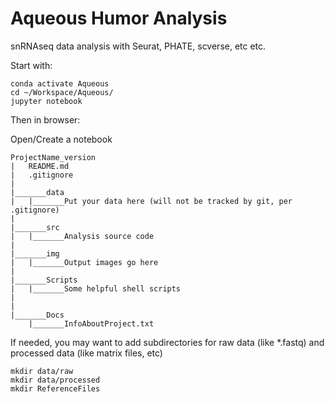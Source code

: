# Aqueous Humor Analysis
snRNAseq data analysis with Seurat, PHATE, scverse, etc etc.

Start with:

```
conda activate Aqueous
cd ~/Workspace/Aqueous/
jupyter notebook 
```

Then in browser:

Open/Create a notebook


```
ProjectName_version
|	README.md
|	.gitignore
|
|_______data
|	|_______Put your data here (will not be tracked by git, per .gitignore)
|	
|_______src
|	|_______Analysis source code
|	
|_______img
|	|_______Output images go here
|
|_______Scripts
|	|_______Some helpful shell scripts
|
|
|_______Docs
	|_______InfoAboutProject.txt

```

If needed, you may want to add subdirectories for raw data (like *.fastq) and processed data (like matrix files, etc)

```
mkdir data/raw
mkdir data/processed
mkdir ReferenceFiles
```
